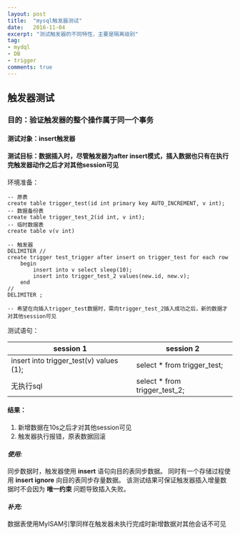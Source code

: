 ```yaml
---
layout: post
title:  "mysql触发器测试"
date:   2016-11-04
excerpt: "测试触发器的不同特性，主要是隔离级别"
tag:
- mydql
- DB
- trigger
comments: true
---
```


## 触发器测试

### 目的：验证触发器的整个操作属于同一个事务

#### 测试对象：insert触发器

#### 测试目标：数据插入时，尽管触发器为after insert模式，插入数据也只有在执行完触发器动作之后才对其他session可见

环境准备：

	-- 原表
	create table trigger_test(id int primary key AUTO_INCREMENT, v int);
	-- 数据备份表
	create table trigger_test_2(id int, v int);
	-- 临时数据表
	create table v(v int)

	-- 触发器
	DELIMITER //
	create trigger test_trigger after insert on trigger_test for each row
		begin
			insert into v select sleep(10);
    		insert into trigger_test_2 values(new.id, new.v);
		end
	//
	DELIMITER ;

	-- 希望在向插入trigger_test数据时，需向trigger_test_2插入成功之后，新的数据才对其他session可见

测试语句：

session 1 | session 2
--------- | ---------
insert into trigger_test(v) values (1); | select * from trigger_test;
无执行sql | select * from trigger_test_2;

#### __结果：__

1. 新增数据在10s之后才对其他session可见
2. 触发器执行报错，原表数据回滚


#### _使用:_

同步数据时，触发器使用 __insert__ 语句向目的表同步数据。
同时有一个存储过程使用 __insert ignore__ 向目的表同步存量数据。
该测试结果可保证触发器插入增量数据时不会因为 __唯一约束__ 问题导致插入失败。

#### _补充:_

数据表使用MyISAM引擎同样在触发器未执行完成时新增数据对其他会话不可见
